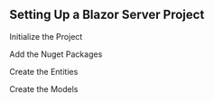 ## Setting Up a Blazor Server Project

Initialize the Project

Add the Nuget Packages

Create the Entities

Create the Models

